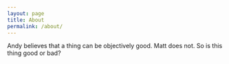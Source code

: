 ```yaml
---
layout: page
title: About
permalink: /about/
---
```


Andy believes that a thing can be objectively good. Matt does not. So is this thing good or bad?
